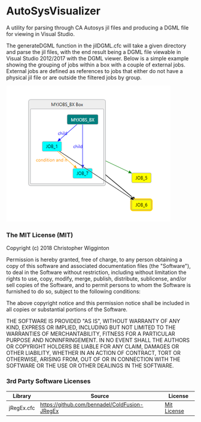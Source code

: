 # AutoSysVisualizer
A utility for parsing through CA Autosys jil files and producing a DGML file for viewing in Visual Studio.

The generateDGML function in the jilDGML.cfc will take a given directory and parse the jil files, with the end result being a DGML file viewable in Visual Studio 2012/2017 with the DGML viewer.  Below is a simple example showing the grouping of jobs within a box with a couple of external jobs.  External jobs are defined as references to jobs that either do not have a physical jil file or are outside the filtered jobs by group.

<img src="docs/images/simple_example.PNG">

### The MIT License (MIT)
Copyright (c) 2018 Christopher Wigginton

Permission is hereby granted, free of charge, to any person obtaining a copy of this software and associated documentation files (the "Software"), to deal in the Software without restriction, including without limitation the rights to use, copy, modify, merge, publish, distribute, sublicense, and/or sell copies of the Software, and to permit persons to whom the Software is furnished to do so, subject to the following conditions:

The above copyright notice and this permission notice shall be included in all copies or substantial portions of the Software.

THE SOFTWARE IS PROVIDED "AS IS", WITHOUT WARRANTY OF ANY KIND, EXPRESS OR IMPLIED, INCLUDING BUT NOT LIMITED TO THE WARRANTIES OF MERCHANTABILITY, FITNESS FOR A PARTICULAR PURPOSE AND NONINFRINGEMENT. IN NO EVENT SHALL THE AUTHORS OR COPYRIGHT HOLDERS BE LIABLE FOR ANY CLAIM, DAMAGES OR OTHER LIABILITY, WHETHER IN AN ACTION OF CONTRACT, TORT OR OTHERWISE, ARISING FROM, OUT OF OR IN CONNECTION WITH THE SOFTWARE OR THE USE OR OTHER DEALINGS IN THE SOFTWARE.

### 3rd Party Software Licenses
|Library|Source|License|
|---|---|---|
|jRegEx.cfc|https://github.com/bennadel/ColdFusion-JRegEx|[Mit License](http://www.opensource.org/licenses/mit-license.php)|
